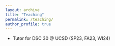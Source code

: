 ```yaml
---
layout: archive
title: "Teaching"
permalink: /teaching/
author_profile: true
---
```


- Tutor for DSC 30 @ UCSD (SP23, FA23, WI24)

<!-- {% include base_path %}

{% for post in site.teaching reversed %}
  {% include archive-single.html %}
{% endfor %} -->
